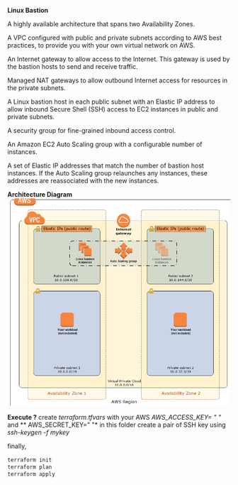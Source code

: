 **Linux Bastion**

A highly available architecture that spans two Availability Zones.

A VPC configured with public and private subnets according to AWS best practices, to provide you with your own virtual network on AWS.

An Internet gateway to allow access to the Internet. This gateway is used by the bastion hosts to send and receive traffic.

Managed NAT gateways to allow outbound Internet access for resources in the private subnets.

A Linux bastion host in each public subnet with an Elastic IP address to allow inbound Secure Shell (SSH) access to EC2 instances in public and private subnets.

A security group for fine-grained inbound access control.

An Amazon EC2 Auto Scaling group with a configurable number of instances.

A set of Elastic IP addresses that match the number of bastion host instances. If the Auto Scaling group relaunches any instances, these addresses are reassociated with the new instances.

**Architecture Diagram**
![](images/linux_bastion.png)

**Execute ?**
create *terraform.tfvars* with your AWS *AWS_ACCESS_KEY= " "* and ** AWS_SECRET_KEY=" "* in this folder
create a pair of SSH key using *ssh-keygen -f mykey* 

finally, 

```
terraform init
terraform plan 
terraform apply
```
